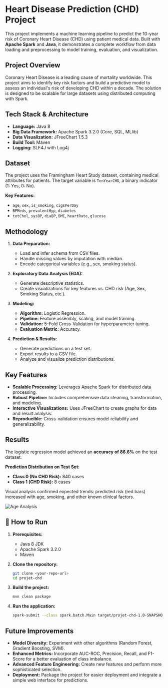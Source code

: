 # Heart Disease Prediction (CHD) Project

This project implements a machine learning pipeline to predict the 10-year risk of Coronary Heart Disease (CHD) using patient medical data. Built with **Apache Spark** and **Java**, it demonstrates a complete workflow from data loading and preprocessing to model training, evaluation, and visualization.

## Project Overview

Coronary Heart Disease is a leading cause of mortality worldwide. This project aims to identify key risk factors and build a predictive model to assess an individual's risk of developing CHD within a decade. The solution is designed to be scalable for large datasets using distributed computing with Spark.

##  Tech Stack & Architecture

- **Language:** Java 8
- **Big Data Framework:** Apache Spark 3.2.0 (Core, SQL, MLlib)
- **Data Visualization:** JFreeChart 1.5.3
- **Build Tool:** Maven
- **Logging:** SLF4J with Log4j


##  Dataset

The project uses the Framingham Heart Study dataset, containing medical attributes for patients. The target variable is `TenYearCHD`, a binary indicator (1: Yes, 0: No).

**Key Features:**
- `age`, `sex`, `is_smoking`, `cigsPerDay`
- `BPMeds`, `prevalentHyp`, `diabetes`
- `totChol`, `sysBP`, `diaBP`, `BMI`, `heartRate`, `glucose`

##  Methodology

1.  **Data Preparation:**
    - Load and infer schema from CSV files.
    - Handle missing values by imputation with median.
    - Encode categorical variables (e.g., sex, smoking status).

2.  **Exploratory Data Analysis (EDA):**
    - Generate descriptive statistics.
    - Create visualizations for key features vs. CHD risk (Age, Sex, Smoking Status, etc.).

3.  **Modeling:**
    - **Algorithm:** Logistic Regression.
    - **Pipeline:** Feature assembly, scaling, and model training.
    - **Validation:** 5-Fold Cross-Validation for hyperparameter tuning.
    - **Evaluation Metric:** Accuracy.

4.  **Prediction & Results:**
    - Generate predictions on a test set.
    - Export results to a CSV file.
    - Analyze and visualize prediction distributions.

##  Key Features

- **Scalable Processing:** Leverages Apache Spark for distributed data processing.
- **Robust Pipeline:** Includes comprehensive data cleaning, transformation, and modeling.
- **Interactive Visualizations:** Uses JFreeChart to create graphs for data and result analysis.
- **Reproducible:** Cross-validation ensures model reliability and generalizability.

## Results

The logistic regression model achieved an **accuracy of 86.6%** on the test dataset.

**Prediction Distribution on Test Set:**
- **Class 0 (No CHD Risk):** 840 cases
- **Class 1 (CHD Risk):** 8 cases

Visual analysis confirmed expected trends: predicted risk (red bars) increased with age, smoking, and other known clinical factors.

![Age Analysis](images/age_analysis.png)

## 🚀 How to Run

1.  **Prerequisites:**
    - Java 8 JDK
    - Apache Spark 3.2.0
    - Maven

2.  **Clone the repository:**
    ```bash
    git clone <your-repo-url>
    cd projet-chd
    ```

3.  **Build the project:**
    ```bash
    mvn clean package
    ```

4.  **Run the application:**
    ```bash
    spark-submit --class spark.batch.Main target/projet-chd-1.0-SNAPSHOT.jar
    ```


##  Future Improvements

- **Model Diversity:** Experiment with other algorithms (Random Forest, Gradient Boosting, SVM).
- **Enhanced Metrics:** Incorporate AUC-ROC, Precision, Recall, and F1-Score for a better evaluation of class imbalance.
- **Advanced Feature Engineering:** Create new features and perform more sophisticated selection.
- **Deployment:** Package the project for easier deployment and integrate a simple web interface for predictions.
